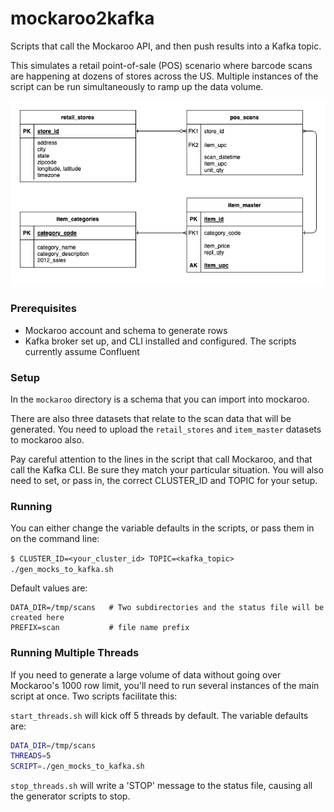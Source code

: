 # mockaroo2kafka

Scripts that call the Mockaroo API, and then push results into a Kafka topic.

This simulates a retail point-of-sale (POS) scenario where barcode scans are happening at dozens of stores across the US. Multiple instances of the script can be run simultaneously to ramp up the data volume.

![table_relationships.drawio](./table_relationships.drawio.png)

### Prerequisites

- Mockaroo account and schema to generate rows
- Kafka broker set up, and CLI installed and configured. The scripts currently assume Confluent

### Setup

In the `mockaroo` directory is a schema that you can import into mockaroo.

There are also three datasets that relate to the scan data that will be generated. You need to upload the `retail_stores` and `item_master` datasets to mockaroo also.

Pay careful attention to the lines in the script that call Mockaroo, and that call the Kafka CLI. Be sure they match your particular situation. You will also need to set, or pass in, the correct CLUSTER_ID and TOPIC for your setup.

### Running

You can either change the variable defaults in the scripts, or pass them in on the command line:

`$ CLUSTER_ID=<your_cluster_id> TOPIC=<kafka_topic> ./gen_mocks_to_kafka.sh`

Default values are:

```
DATA_DIR=/tmp/scans   # Two subdirectories and the status file will be created here
PREFIX=scan           # file name prefix
```

### Running Multiple Threads

If you need to generate a large volume of data without going over Mockaroo's 1000 row limit, you'll need to run several instances of the main script at once. Two scripts facilitate this:

`start_threads.sh` will kick off 5 threads by default. The variable defaults are:

```bash
DATA_DIR=/tmp/scans
THREADS=5
SCRIPT=./gen_mocks_to_kafka.sh
```

`stop_threads.sh` will write a 'STOP' message to the status file, causing all the generator scripts to stop.
